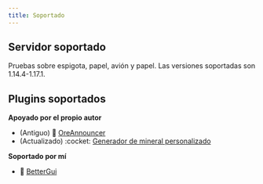 ```yaml
---
title: Soportado
---
```


## Servidor soportado

Pruebas sobre espigota, papel, avión y papel. Las versiones soportadas son 1.14.4-1.17.1.

## Plugins soportados

__Apoyado por el propio autor__
* (Antiguo) 📢 [OreAnnouncer](https://alessiodp.com/docs/oreannouncer/editblock#custom)
* (Actualizado) :cocket: [Generador de mineral personalizado](https://github.com/DerFrZocker/Custom-Ore-Generator/wiki/ItemMods)

__Soportado por mí__
* 📌 [BetterGui](better-gui.md)
